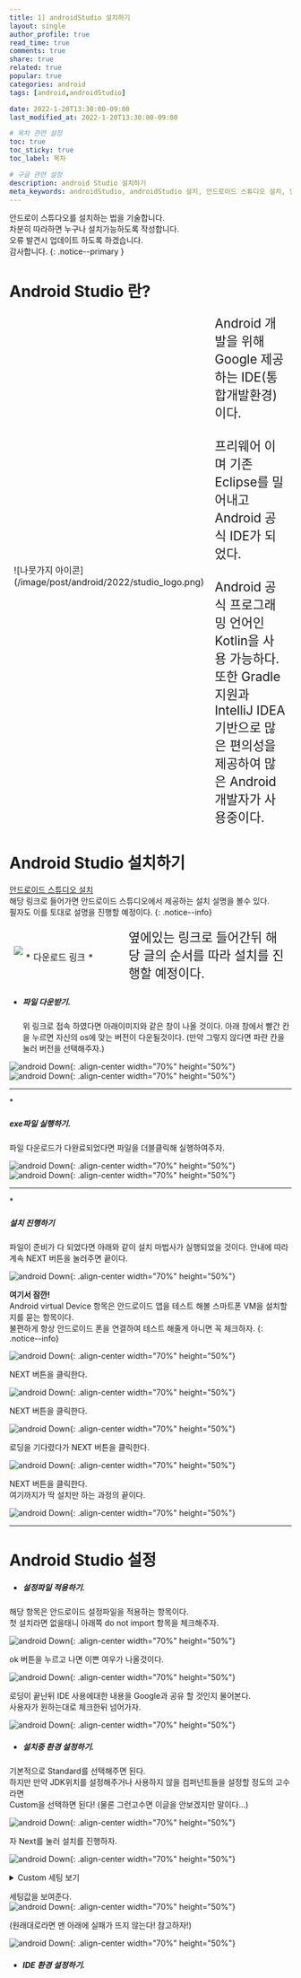 ```yaml
---
title: 1] androidStudio 설치하기
layout: single
author_profile: true
read_time: true
comments: true 
share: true 
related: true 
popular: true
categories: android
tags: [android,androidStudio]

date: 2022-1-20T13:30:00-09:00 
last_modified_at: 2022-1-20T13:30:00-09:00 

# 목차 관련 설정
toc: true
toc_sticky: true
toc_label: 목차

# 구글 관련 설정
description: android Studio 설치하기
meta_keywords: androidStudio, androidStudio 설치, 안드로이드 스튜디오 설치, 안드로이드 스튜디오,
---
```

안드로이 스튜다오를 설치하는 법을 기술합니다.  
차분히 따라하면 누구나 설치가능하도록 작성합니다.  
오류 발견시 업데이트 하도록 하겠습니다.  
감사합니다.
{: .notice--primary }


# Android Studio 란?

<table style="border-style:hidden; display: table;">
  <colgroup>
    <col style="width:30%;">
    <col style="width:70%;">
  </colgroup>
  <tbody>
    <tr>
      <td>
  <div markdown="1" class="ImgBox">
  <br><br>
  ![나뭇가지 아이콘](/image/post/android/2022/studio_logo.png)
  <br><br>
  </div>
      </td>
      <td style="font-size:1.4em">
        Android 개발을 위해 Google 제공하는 IDE(통합개발환경)이다.<br>
        <br>
        프리웨어 이며 기존 Eclipse를 밀어내고 Android 공식 IDE가 되었다.<br>  
        <br>
        Android 공식 프로그래밍 언어인 Kotlin을 사용 가능하다.<br>
        또한 Gradle지원과 IntelliJ IDEA기반으로 많은 편의성을 제공하여 많은 Android 개발자가 사용중이다.
      </td>
    </tr>
  </tbody>
</table>

# Android Studio 설치하기

[안드로이드 스튜디오 설치](https://developer.android.com/studio/install?hl=ko)  
해당 링크로 들어가면 안드로이드 스튜디오에서 제공하는 설치 설명을 볼수 있다.  
필자도 이를 토대로 설명을 진행할 예정이다.
{: .notice--info}

<div class="ContentBox" >
  <table style="border-style:hidden; display: table;">
    <colgroup>
      <col style="width:40%;">
      <col style="width:60%;">
    </colgroup>
    <tbody>
      <tr>
        <td>
          <div class="ImgBox">
            <a hrfe="https://developer.android.com/studio?hl=ko" style=" text-align:center;">
              <img src="/image/post/android/2022/android_logo.png" style="margin-bottom:10px;">
              * 다운로드 링크 *
            </a>
          </div>
        </td>
        <td style="font-size:1.4em">
        옆에있는 링크로 들어간뒤 해당 글의 순서를 따라 설치를 진행할 예정이다.
        </td>
      </tr>
    </tbody>
  </table>
</div>

* <h5>파일 다운받기.</h5>  
  위 링크로 접속 하였다면 아래이미지와 같은 창이 나올 것이다.  
  아래 창에서 빨간 칸을 누르면 자신의 os에 맞는 버전이 다운될것이다.  
  (만약 그렇지 않다면 파란 칸을 눌러 버전을 선택해주자.)

![android Down](/image/post/android/2022/android_1.png){: .align-center width="70%" height="50%"}
![android Down](/image/post/android/2022/android_3.png){: .align-center width="70%" height="50%"}
<hr>
* <h5>exe파일 실행하기.</h5>   
  파일 다운로드가 다완료되었다면 파일을 더블클릭해 실행하여주자.

![android Down](/image/post/android/2022/android_4.png){: .align-center width="70%" height="50%"}
![android Down](/image/post/android/2022/android_5.png){: .align-center width="70%" height="50%"}
<hr>
* <h5>설치 진행하기</h5>   
  파일이 준비가 다 되었다면 아래와 같이 설치 마법사가 실행되었을 것이다.  
  안내에 따라 계속 NEXT 버튼을 눌러주면 끝이다.

![android Down](/image/post/android/2022/android_6.png){: .align-center width="70%" height="50%"}  

**여기서 잠깐!**  
Android virtual Device 항목은 안드로이드 앱을 테스트 해볼 스마트폰 VM을 설치할지를 묻는 항목이다.  
불편하게 항상 안드로이드 폰을 연결하여 테스트 해줄게 아니면 꼭 체크하자.
{: .notice--info}

![android Down](/image/post/android/2022/android_7.png){: .align-center width="70%" height="50%"}

NEXT 버튼을 클릭한다.  

![android Down](/image/post/android/2022/android_8.png){: .align-center width="70%" height="50%"}

NEXT 버튼을 클릭한다.  

![android Down](/image/post/android/2022/android_9.png){: .align-center width="70%" height="50%"}

로딩을 기다렸다가 NEXT 버튼을 클릭한다.  

![android Down](/image/post/android/2022/android_10.png){: .align-center width="70%" height="50%"}

NEXT 버튼을 클릭한다.  
여기까지가 딱 설치만 하는 과정의 끝이다.  


![android Down](/image/post/android/2022/android_11.png){: .align-center width="70%" height="50%"}
<hr>


# Android Studio 설정

* <h5>설정파일 적용하기.</h5>   
해당 항목은 안드로이드 설정파일을 적용하는 항목이다.  
첫 설치라면 없을태니 아래쪽 do not import 항목을 체크해주자.  

![android Down](/image/post/android/2022/android_12.png){: .align-center width="70%" height="50%"}

ok 버튼을 누르고 나면 이쁜 여우가 나올것이다.  

![android Down](/image/post/android/2022/android_13.png){: .align-center width="70%" height="50%"}

로딩이 끝난뒤 IDE 사용에대한 내용을 Google과 공유 할 것인지 물어본다.  
사용자가 원하는대로 체크한뒤 넘어가자.

![android Down](/image/post/android/2022/android_14.png){: .align-center width="70%" height="50%"}

* <h5>설치중 환경 설정하기.</h5>
  
기본적으로  Standard를 선택해주면 된다.  
하지만 만약 JDK위치를 설정해주거나 사용하지 않을 컴퍼넌트들을 설정할 정도의 고수라면  
Custom을 선택하면 된다! (물론 그런고수면 이글을 안보겠지만 말이다...)  


![android Down](/image/post/android/2022/android_24.png){: .align-center width="70%" height="50%"}

자 Next를 눌러 설치를 진행하자.  

![android Down](/image/post/android/2022/android_15.png){: .align-center width="70%" height="50%"}

<details>
  <summary>Custom 세팅 보기</summary>
  <div markdown= 1>
    
  JDK 경로 설정  
![android Down](/image/post/android/2022/android_16.png){: .align-center width="70%" height="50%"}  
  UI 모드 설정하기  
![android Down](/image/post/android/2022/android_17.png){: .align-center width="70%" height="50%"}
  SDK 컴포넌트 선택
![android Down](/image/post/android/2022/android_20.png){: .align-center width="70%" height="50%"}
  </div>
</details>

세팅값을 보여준다.  
![android Down](/image/post/android/2022/android_21.png){: .align-center width="70%" height="50%"}

(원래대로라면 맨 아래에 실패가 뜨지 않는다! 참고하자!)  

![android Down](/image/post/android/2022/android_22.png){: .align-center width="70%" height="50%"}

* <h5>IDE 환경 설정하기.</h5>
